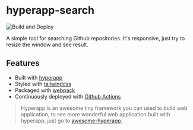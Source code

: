 # hyperapp-search

![Build and Deploy](https://github.com/ricosmall/hyperapp-demo/workflows/Build%20and%20Deploy/badge.svg)

A simple tool for searching Github repositories. It's responsive, just try to resize the window and see result.

## Features

- Built with [hyperapp](https://hyperapp.dev)
- Styled with [tailwindcss](https://tailwindcss.com)
- Packaged with [webpack](https://webpack.js.org)
- Continuously deployed with [Github Actions](https://help.github.com/en/actions)

> Hyperapp is an awesome tiny framework you can used to build web application, to see more wonderful web application built with hyperapp, just go to [awesome-hyperapp](https://github.com/jorgebucaran/awesome-hyperapp).
